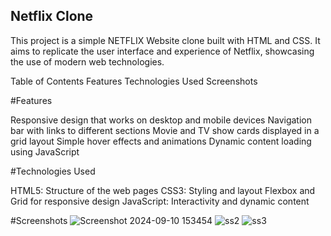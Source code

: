 ## Netflix Clone
This project is a simple NETFLIX Website clone built with HTML and CSS. It aims to replicate the user interface and experience of Netflix, showcasing the use of modern web technologies.

Table of Contents
Features
Technologies Used
Screenshots

#Features

Responsive design that works on desktop and mobile devices
Navigation bar with links to different sections
Movie and TV show cards displayed in a grid layout
Simple hover effects and animations
Dynamic content loading using JavaScript

#Technologies Used

HTML5: Structure of the web pages
CSS3: Styling and layout
Flexbox and Grid for responsive design
JavaScript: Interactivity and dynamic content


#Screenshots
![Screenshot 2024-09-10 153454](https://github.com/user-attachments/assets/5cf02a2d-663d-4482-920b-a0aceba2068a)
![ss2](https://github.com/user-attachments/assets/0b04ab25-c2bc-4d80-b9b7-36c02048874b)
![ss3](https://github.com/user-attachments/assets/19cecfe8-d7f1-4bb7-8701-2ff8d40ee3e5)


